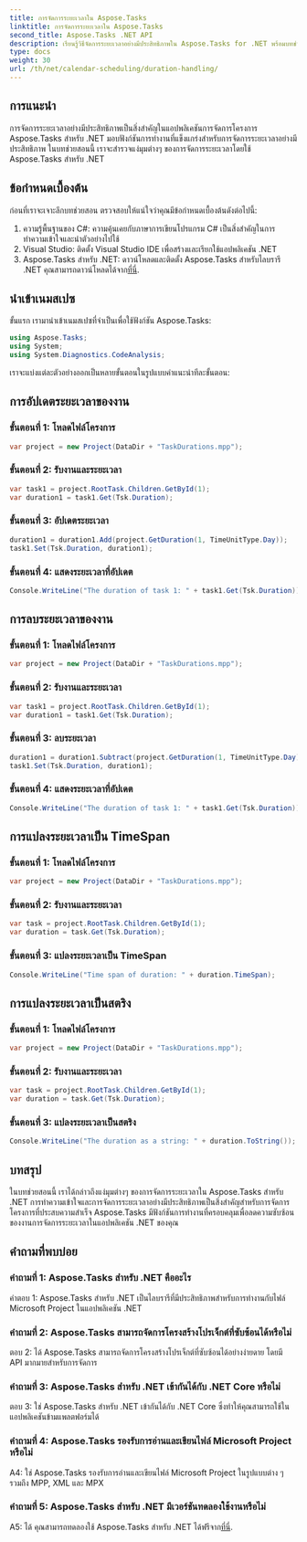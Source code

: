 ```yaml
---
title: การจัดการระยะเวลาใน Aspose.Tasks
linktitle: การจัดการระยะเวลาใน Aspose.Tasks
second_title: Aspose.Tasks .NET API
description: เรียนรู้วิธีจัดการระยะเวลาอย่างมีประสิทธิภาพใน Aspose.Tasks for .NET พร้อมบทช่วยสอนทีละขั้นตอน
type: docs
weight: 30
url: /th/net/calendar-scheduling/duration-handling/
---
```

## การแนะนำ

การจัดการระยะเวลาอย่างมีประสิทธิภาพเป็นสิ่งสำคัญในแอปพลิเคชันการจัดการโครงการ Aspose.Tasks สำหรับ .NET มอบฟังก์ชันการทำงานที่แข็งแกร่งสำหรับการจัดการระยะเวลาอย่างมีประสิทธิภาพ ในบทช่วยสอนนี้ เราจะสำรวจแง่มุมต่างๆ ของการจัดการระยะเวลาโดยใช้ Aspose.Tasks สำหรับ .NET

## ข้อกำหนดเบื้องต้น

ก่อนที่เราจะเจาะลึกบทช่วยสอน ตรวจสอบให้แน่ใจว่าคุณมีข้อกำหนดเบื้องต้นดังต่อไปนี้:

1. ความรู้พื้นฐานของ C#: ความคุ้นเคยกับภาษาการเขียนโปรแกรม C# เป็นสิ่งสำคัญในการทำความเข้าใจและนำตัวอย่างไปใช้
2. Visual Studio: ติดตั้ง Visual Studio IDE เพื่อสร้างและเรียกใช้แอปพลิเคชัน .NET
3.  Aspose.Tasks สำหรับ .NET: ดาวน์โหลดและติดตั้ง Aspose.Tasks สำหรับไลบรารี .NET คุณสามารถดาวน์โหลดได้จาก[ที่นี่](https://releases.aspose.com/tasks/net/).

## นำเข้าเนมสเปซ

ขั้นแรก เรามานำเข้าเนมสเปซที่จำเป็นเพื่อใช้ฟังก์ชัน Aspose.Tasks:

```csharp
using Aspose.Tasks;
using System;
using System.Diagnostics.CodeAnalysis;


```

เราจะแบ่งแต่ละตัวอย่างออกเป็นหลายขั้นตอนในรูปแบบคำแนะนำทีละขั้นตอน:

## การอัปเดตระยะเวลาของงาน

### ขั้นตอนที่ 1: โหลดไฟล์โครงการ

```csharp
var project = new Project(DataDir + "TaskDurations.mpp");
```

### ขั้นตอนที่ 2: รับงานและระยะเวลา

```csharp
var task1 = project.RootTask.Children.GetById(1);
var duration1 = task1.Get(Tsk.Duration);
```

### ขั้นตอนที่ 3: อัปเดตระยะเวลา

```csharp
duration1 = duration1.Add(project.GetDuration(1, TimeUnitType.Day));
task1.Set(Tsk.Duration, duration1);
```

### ขั้นตอนที่ 4: แสดงระยะเวลาที่อัปเดต

```csharp
Console.WriteLine("The duration of task 1: " + task1.Get(Tsk.Duration));
```

## การลบระยะเวลาของงาน

### ขั้นตอนที่ 1: โหลดไฟล์โครงการ

```csharp
var project = new Project(DataDir + "TaskDurations.mpp");
```

### ขั้นตอนที่ 2: รับงานและระยะเวลา

```csharp
var task1 = project.RootTask.Children.GetById(1);
var duration1 = task1.Get(Tsk.Duration);
```

### ขั้นตอนที่ 3: ลบระยะเวลา

```csharp
duration1 = duration1.Subtract(project.GetDuration(1, TimeUnitType.Day));
task1.Set(Tsk.Duration, duration1);
```

### ขั้นตอนที่ 4: แสดงระยะเวลาที่อัปเดต

```csharp
Console.WriteLine("The duration of task 1: " + task1.Get(Tsk.Duration));
```

## การแปลงระยะเวลาเป็น TimeSpan

### ขั้นตอนที่ 1: โหลดไฟล์โครงการ

```csharp
var project = new Project(DataDir + "TaskDurations.mpp");
```

### ขั้นตอนที่ 2: รับงานและระยะเวลา

```csharp
var task = project.RootTask.Children.GetById(1);
var duration = task.Get(Tsk.Duration);
```

### ขั้นตอนที่ 3: แปลงระยะเวลาเป็น TimeSpan

```csharp
Console.WriteLine("Time span of duration: " + duration.TimeSpan);
```

## การแปลงระยะเวลาเป็นสตริง

### ขั้นตอนที่ 1: โหลดไฟล์โครงการ

```csharp
var project = new Project(DataDir + "TaskDurations.mpp");
```

### ขั้นตอนที่ 2: รับงานและระยะเวลา

```csharp
var task = project.RootTask.Children.GetById(1);
var duration = task.Get(Tsk.Duration);
```

### ขั้นตอนที่ 3: แปลงระยะเวลาเป็นสตริง

```csharp
Console.WriteLine("The duration as a string: " + duration.ToString());
```

## บทสรุป

ในบทช่วยสอนนี้ เราได้กล่าวถึงแง่มุมต่างๆ ของการจัดการระยะเวลาใน Aspose.Tasks สำหรับ .NET การทำความเข้าใจและการจัดการระยะเวลาอย่างมีประสิทธิภาพเป็นสิ่งสำคัญสำหรับการจัดการโครงการที่ประสบความสำเร็จ Aspose.Tasks มีฟังก์ชันการทำงานที่ครอบคลุมเพื่อลดความซับซ้อนของงานการจัดการระยะเวลาในแอปพลิเคชัน .NET ของคุณ

## คำถามที่พบบ่อย

### คำถามที่ 1: Aspose.Tasks สำหรับ .NET คืออะไร

คำตอบ 1: Aspose.Tasks สำหรับ .NET เป็นไลบรารีที่มีประสิทธิภาพสำหรับการทำงานกับไฟล์ Microsoft Project ในแอปพลิเคชัน .NET

### คำถามที่ 2: Aspose.Tasks สามารถจัดการโครงสร้างโปรเจ็กต์ที่ซับซ้อนได้หรือไม่

ตอบ 2: ได้ Aspose.Tasks สามารถจัดการโครงสร้างโปรเจ็กต์ที่ซับซ้อนได้อย่างง่ายดาย โดยมี API มากมายสำหรับการจัดการ

### คำถามที่ 3: Aspose.Tasks สำหรับ .NET เข้ากันได้กับ .NET Core หรือไม่

ตอบ 3: ใช่ Aspose.Tasks สำหรับ .NET เข้ากันได้กับ .NET Core ซึ่งทำให้คุณสามารถใช้ในแอปพลิเคชันข้ามแพลตฟอร์มได้

### คำถามที่ 4: Aspose.Tasks รองรับการอ่านและเขียนไฟล์ Microsoft Project หรือไม่

A4: ใช่ Aspose.Tasks รองรับการอ่านและเขียนไฟล์ Microsoft Project ในรูปแบบต่าง ๆ รวมถึง MPP, XML และ MPX

### คำถามที่ 5: Aspose.Tasks สำหรับ .NET มีเวอร์ชันทดลองใช้งานหรือไม่

A5: ได้ คุณสามารถทดลองใช้ Aspose.Tasks สำหรับ .NET ได้ฟรีจาก[ที่นี่](https://releases.aspose.com/).